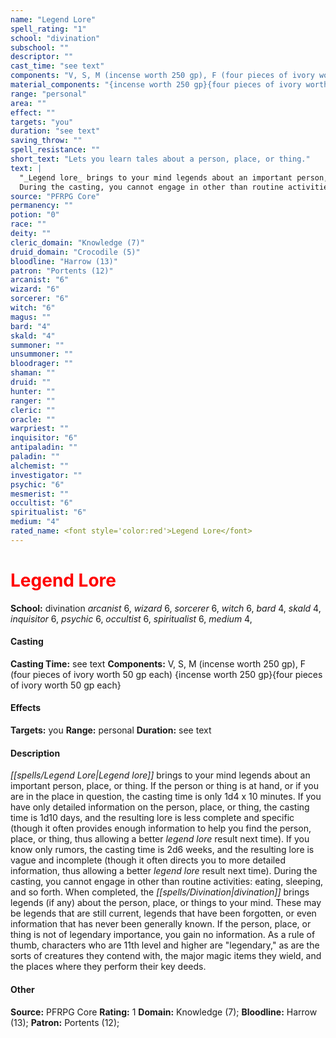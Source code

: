 ```yaml
---
name: "Legend Lore"
spell_rating: "1"
school: "divination"
subschool: ""
descriptor: ""
cast_time: "see text"
components: "V, S, M (incense worth 250 gp), F (four pieces of ivory worth 50 gp each)"
material_components: "{incense worth 250 gp}{four pieces of ivory worth 50 gp each}"
range: "personal"
area: ""
effect: ""
targets: "you"
duration: "see text"
saving_throw: ""
spell_resistance: ""
short_text: "Lets you learn tales about a person, place, or thing."
text: |
  "_Legend lore_ brings to your mind legends about an important person, place, or thing. If the person or thing is at hand, or if you are in the place in question, the casting time is only 1d4 x 10 minutes. If you have only detailed information on the person, place, or thing, the casting time is 1d10 days, and the resulting lore is less complete and specific (though it often provides enough information to help you find the person, place, or thing, thus allowing a better _legend lore_ result next time). If you know only rumors, the casting time is 2d6 weeks, and the resulting lore is vague and incomplete (though it often directs you to more detailed information, thus allowing a better _legend lore_ result next time).
  During the casting, you cannot engage in other than routine activities: eating, sleeping, and so forth. When completed, the divination brings legends (if any) about the person, place, or things to your mind. These may be legends that are still current, legends that have been forgotten, or even information that has never been generally known. If the person, place, or thing is not of legendary importance, you gain no information. As a rule of thumb, characters who are 11th level and higher are "legendary," as are the sorts of creatures they contend with, the major magic items they wield, and the places where they perform their key deeds."
source: "PFRPG Core"
permanency: ""
potion: "0"
race: ""
deity: ""
cleric_domain: "Knowledge (7)"
druid_domain: "Crocodile (5)"
bloodline: "Harrow (13)"
patron: "Portents (12)"
arcanist: "6"
wizard: "6"
sorcerer: "6"
witch: "6"
magus: ""
bard: "4"
skald: "4"
summoner: ""
unsummoner: ""
bloodrager: ""
shaman: ""
druid: ""
hunter: ""
ranger: ""
cleric: ""
oracle: ""
warpriest: ""
inquisitor: "6"
antipaladin: ""
paladin: ""
alchemist: ""
investigator: ""
psychic: "6"
mesmerist: ""
occultist: "6"
spiritualist: "6"
medium: "4"
rated_name: <font style='color:red'>Legend Lore</font>
---
```


# <font style='color:red'>Legend Lore</font> 
**School:** divination 
_arcanist_ 6, _wizard_ 6, _sorcerer_ 6, _witch_ 6, _bard_ 4, _skald_ 4, _inquisitor_ 6, _psychic_ 6, _occultist_ 6, _spiritualist_ 6, _medium_ 4, 
#### Casting
**Casting Time:** see text
 **Components:** V, S, M (incense worth 250 gp), F (four pieces of ivory worth 50 gp each) {incense worth 250 gp}{four pieces of ivory worth 50 gp each}
 #### Effects
**Targets:** you
**Range:** personal
**Duration:** see text

 #### Description
_[[spells/Legend Lore|Legend lore]]_ brings to your mind legends about an important person, place, or thing. If the person or thing is at hand, or if you are in the place in question, the casting time is only 1d4 x 10 minutes. If you have only detailed information on the person, place, or thing, the casting time is 1d10 days, and the resulting lore is less complete and specific (though it often provides enough information to help you find the person, place, or thing, thus allowing a better _legend lore_ result next time). If you know only rumors, the casting time is 2d6 weeks, and the resulting lore is vague and incomplete (though it often directs you to more detailed information, thus allowing a better _legend lore_ result next time).
  During the casting, you cannot engage in other than routine activities: eating, sleeping, and so forth. When completed, the _[[spells/Divination|divination]]_ brings legends (if any) about the person, place, or things to your mind. These may be legends that are still current, legends that have been forgotten, or even information that has never been generally known. If the person, place, or thing is not of legendary importance, you gain no information. As a rule of thumb, characters who are 11th level and higher are "legendary," as are the sorts of creatures they contend with, the major magic items they wield, and the places where they perform their key deeds.

 #### Other
**Source:** PFRPG Core
**Rating:** 1
**Domain:** Knowledge (7); **Bloodline:** Harrow (13); **Patron:** Portents (12); 